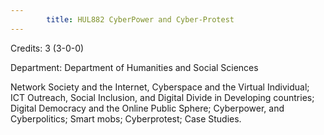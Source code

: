 ```yaml
---
        title: HUL882 CyberPower and Cyber-Protest
---
```

Credits: 3 (3-0-0)

Department: Department of Humanities and Social Sciences

Network Society and the Internet, Cyberspace and the Virtual Individual; ICT Outreach, Social Inclusion, and Digital Divide in Developing countries; Digital Democracy and the Online Public Sphere; Cyberpower, and Cyberpolitics; Smart mobs; Cyberprotest; Case Studies.